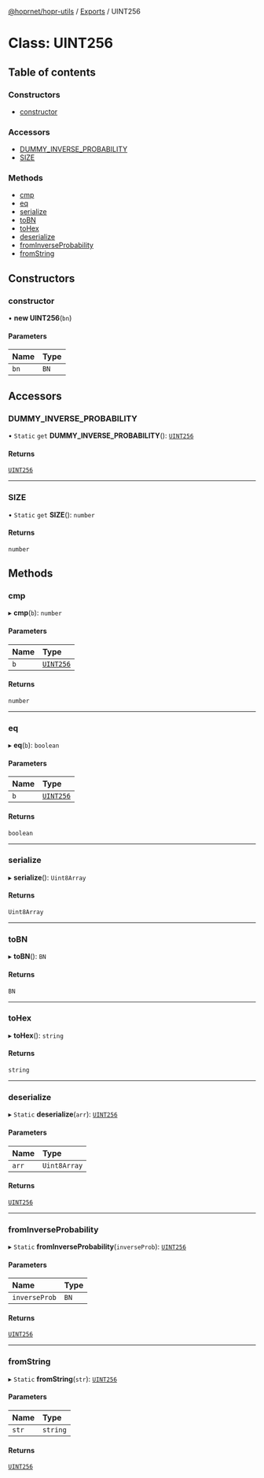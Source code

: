 [@hoprnet/hopr-utils](../README.md) / [Exports](../modules.md) / UINT256

# Class: UINT256

## Table of contents

### Constructors

- [constructor](UINT256.md#constructor)

### Accessors

- [DUMMY\_INVERSE\_PROBABILITY](UINT256.md#dummy_inverse_probability)
- [SIZE](UINT256.md#size)

### Methods

- [cmp](UINT256.md#cmp)
- [eq](UINT256.md#eq)
- [serialize](UINT256.md#serialize)
- [toBN](UINT256.md#tobn)
- [toHex](UINT256.md#tohex)
- [deserialize](UINT256.md#deserialize)
- [fromInverseProbability](UINT256.md#frominverseprobability)
- [fromString](UINT256.md#fromstring)

## Constructors

### constructor

• **new UINT256**(`bn`)

#### Parameters

| Name | Type |
| :------ | :------ |
| `bn` | `BN` |

## Accessors

### DUMMY\_INVERSE\_PROBABILITY

• `Static` `get` **DUMMY_INVERSE_PROBABILITY**(): [`UINT256`](UINT256.md)

#### Returns

[`UINT256`](UINT256.md)

___

### SIZE

• `Static` `get` **SIZE**(): `number`

#### Returns

`number`

## Methods

### cmp

▸ **cmp**(`b`): `number`

#### Parameters

| Name | Type |
| :------ | :------ |
| `b` | [`UINT256`](UINT256.md) |

#### Returns

`number`

___

### eq

▸ **eq**(`b`): `boolean`

#### Parameters

| Name | Type |
| :------ | :------ |
| `b` | [`UINT256`](UINT256.md) |

#### Returns

`boolean`

___

### serialize

▸ **serialize**(): `Uint8Array`

#### Returns

`Uint8Array`

___

### toBN

▸ **toBN**(): `BN`

#### Returns

`BN`

___

### toHex

▸ **toHex**(): `string`

#### Returns

`string`

___

### deserialize

▸ `Static` **deserialize**(`arr`): [`UINT256`](UINT256.md)

#### Parameters

| Name | Type |
| :------ | :------ |
| `arr` | `Uint8Array` |

#### Returns

[`UINT256`](UINT256.md)

___

### fromInverseProbability

▸ `Static` **fromInverseProbability**(`inverseProb`): [`UINT256`](UINT256.md)

#### Parameters

| Name | Type |
| :------ | :------ |
| `inverseProb` | `BN` |

#### Returns

[`UINT256`](UINT256.md)

___

### fromString

▸ `Static` **fromString**(`str`): [`UINT256`](UINT256.md)

#### Parameters

| Name | Type |
| :------ | :------ |
| `str` | `string` |

#### Returns

[`UINT256`](UINT256.md)
